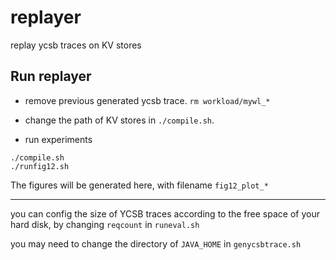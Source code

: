 # replayer

replay ycsb traces on KV stores

## Run replayer

- remove previous generated ycsb trace. `rm workload/mywl_*`

- change the path of KV stores in  `./compile.sh`.

- run experiments
```
./compile.sh
./runfig12.sh
```

The figures will be generated here, with filename `fig12_plot_*`

----------------------------------------------------

you can config the size of YCSB traces according to the free space of your hard disk, by changing `reqcount` in `runeval.sh`

you may need to change the directory of `JAVA_HOME` in `genycsbtrace.sh`
 

